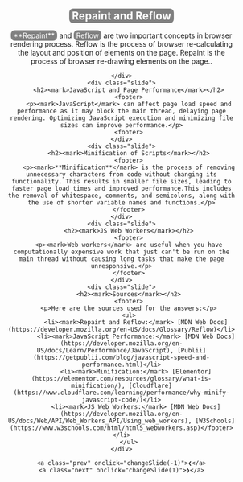 <!DOCTYPE html>
<html>
<head>
<style>

footer {
  background-color: #003333;
  padding: 100px;
  text-align: center;
  color: white;
border-radius: 8px;
}

    .slider {
        position: relative;
        width: 100%;
        max-width: 600px;
        margin: auto;
        overflow: hidden;
        font-family: Arial, sans-serif;
    }
    .slide {
        display: none;
        padding: 20px;
        text-align: center;
    }
    .active {
        display: block;
    }
    .prev, .next {
        cursor: pointer;
        position: absolute;
        top: 50%;
        width: auto;
        margin-top: -22px;
        padding: 16px;
        color: white;
        font-weight: bold;
        font-size: 18px;
        transition: 0.6s ease;
        border-radius: 0 3px 3px 0;
        user-select: none;
    }
    .next {
        right: 0;
        border-radius: 3px 0 0 3px;
    }
    .prev:hover, .next:hover {
        background-color: rgba(0,0,0,0.8);
    }
    
    mark {
            background-color: #808080;
            color: #FFFF;
            padding: 2px 5px;
            border-radius: 8px;
        }
        
</style>
</head>
<body>

<div class="slider">
    <div class="slide active">
        <h2><mark>Repaint and Reflow</mark></h2>
        <footer>
        <p><mark>**Repaint**</mark> and <mark>Reflow</mark> are two important concepts in browser rendering process. Reflow is the process of browser re-calculating the layout and position of elements on the page. Repaint is the process of browser re-drawing elements on the page..</p>
        </footer>
       
    </div>
    <div class="slide">
        <h2><mark>JavaScript and Page Performance</mark></h2>
        <footer>
        <p><mark>JavaScript</mark> can affect page load speed and performance as it may block the main thread, delaying page rendering. Optimizing JavaScript execution and minimizing file sizes can improve performance.</p>
        <footer>
    </div>
    <div class="slide">
        <h2><mark>Minification of Scripts</mark></h2>
        <footer>
        <p><mark>**Minification**</mark> is the process of removing unnecessary characters from code without changing its functionality. This results in smaller file sizes, leading to faster page load times and improved performance.This includes the removal of whitespace, comments, and semicolons, along with the use of shorter variable names and functions.</p>
        </footer>
    </div>
    <div class="slide">
        <h2><mark>JS Web Workers</mark></h2>
        <footer>
        <p><mark>Web workers</mark> are useful when you have computationally expensive work that just can't be run on the main thread without causing long tasks that make the page unresponsive.</p>
        </footer>
    </div>
    <div class="slide">
        <h2><mark>Sources</mark></h2>
        <footer>
        <p>Here are the sources used for the answers:</p>
        <ul>
            <li><mark>Repaint and Reflow:</mark> [MDN Web Docs](https://developer.mozilla.org/en-US/docs/Glossary/Reflow)</li>
            <li><mark>JavaScript Performance:</mark> [MDN Web Docs](https://developer.mozilla.org/en-US/docs/Learn/Performance/JavaScript), [Publii](https://getpublii.com/blog/javascript-speed-and-performance.html)</li>
            <li><mark>Minification:</mark> [Elementor](https://elementor.com/resources/glossary/what-is-minification/), [Cloudflare](https://www.cloudflare.com/learning/performance/why-minify-javascript-code/)</li>
            <li><mark>JS Web Workers:</mark> [MDN Web Docs](https://developer.mozilla.org/en-US/docs/Web/API/Web_Workers_API/Using_web_workers), [W3Schools](https://www.w3schools.com/html/html5_webworkers.asp)</footer></li>
        </ul>
    </div>

    <a class="prev" onclick="changeSlide(-1)">❮</a>
    <a class="next" onclick="changeSlide(1)">❯</a>
</div>

<script>
var slideIndex = 1;
showSlides(slideIndex);

function changeSlide(n) {
  showSlides(slideIndex += n);
}

function showSlides(n) {
  var i;
  var slides = document.getElementsByClassName("slide");
  if (n > slides.length) {slideIndex = 1}
  if (n < 1) {slideIndex = slides.length}
  for (i = 0; i < slides.length; i++) {
      slides[i].style.display = "none";
  }
  slides[slideIndex-1].style.display = "block";
}
</script>

</body>
</html>
